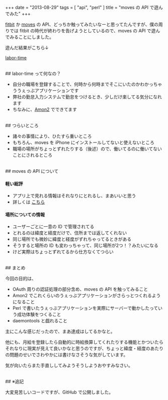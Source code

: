 +++
date = "2013-08-29"
tags = [ "api", "perl" ]
title = "moves の API で遊んでみた"
+++

[fitbit](http://www.fitbit.com/jp) か [moves](http://www.moves-app.com) の API、どっちか触ってみたいなーと思ってたんですが、僕の周りでは fitbit の時代が終わりを告げようとしているので、moves の API で遊んでみることにしました。

<!--more-->

遊んだ結果がこちら↓

[labor-time](http://labor-time.k1ch1.com)

<br />
## labor-time って何なの？

* 自分の職場を登録することで、何時から何時までそこにいたのかわかっちゃううぇっぶアプリケーションです
* 弊社の勤怠入力システムで勤怠をつけるとき、少しだけ楽してる気分になれます
* ちなみに、[Amon2](http://amon.64p.org/) でできてます

<br />
## つらいところ

* 諸々の事情により、ひたすら重いところ
* もちろん、moves を iPhone にインストールしてないと使えないところ
* 職場の場所がちょっとずれたりする（後述）ので、働いてるのに働いてないことにされるところ

<br />
## moves の API について

#### 軽い総評

* アプリ上で見れる情報はそれなりにとれるし、まあいいと思う
* 詳しくは [こちら](http://dev.moves-app.com)

#### 場所についての情報

* ユーザーごとに一意の ID で管理されてる
* とれるのは緯度と経度だけで、住所までは返してくれない
* 同じ場所でも微妙に緯度と経度がずれちゃってるときがある
* そうすると場所の ID も変わっちゃって、同じ場所が2つ！？みたいになる
* けど実際はちょっとずれてるから仕方なくてつらい

<br />
## まとめ

今回の目的は、

* OAuth 周りの認証処理の部分含め、moves の API を触ってみること
* Amon2 でこれくらいのうぇっぶアプリケーションがさらっとつくれるようになること
* Perl で書いたうぇっぶアプリケーションを実際にサーバーで動かしたっていう成功体験をつくること
* daemontools と戯れること

主にこんな感じだったので、まあ達成はしてるかなと。

他にも、月給を登録したら自動的に時給換算してくれたりする機能とかついたらそれなりに現実が見えて良いかなと思うのですが、ちょっと緯度・経度のあたりの問題のせいでさわやかには書けなさそうな気がしています。

気が向いたらまた手直ししてみようそうしようおやすみなさい。

<br />
## ※追記

大変見苦しいコードですが、GitHub で公開しました。

<div class="github-card" data-user="m0t0k1ch1" data-repo="labor-time"></div>
<script src="//cdn.jsdelivr.net/github-cards/latest/widget.js"></script>
